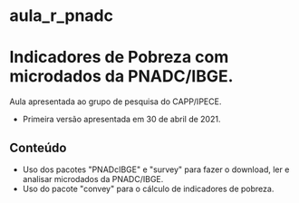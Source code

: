 # aula_r_pnadc
# Indicadores de Pobreza com microdados da PNADC/IBGE.

Aula apresentada ao grupo de pesquisa do CAPP/IPECE.

- Primeira versão apresentada em 30 de abril de 2021.

## Conteúdo

- Uso dos pacotes "PNADcIBGE" e "survey" para fazer o download, ler e analisar microdados da PNADC/IBGE.
- Uso do pacote "convey" para o cálculo de indicadores de pobreza.
